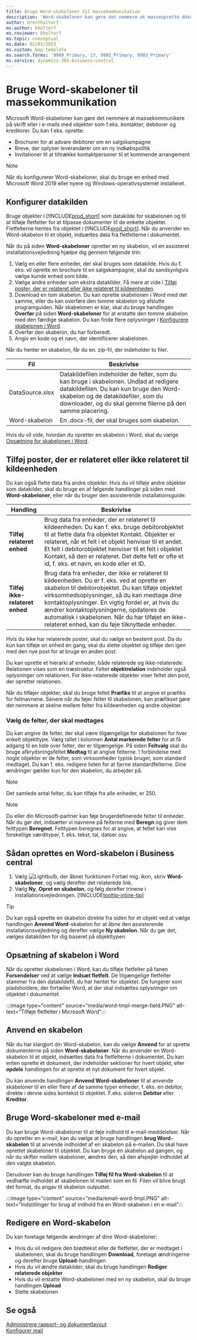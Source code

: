 ```yaml
---
title: Bruge Word-skabeloner til massekommunikation
description: 'Word-skabeloner kan gøre det nemmere at masseoprette dokumenter, der er tilpasset bestemte objekter.'
author: brentholtorf
ms.author: bholtorf
ms.reviewer: bholtorf
ms.topic: conceptual
ms.date: 02/01/2023
ms.custom: bap-template
ms.search.forms: '9989_Primary, 13, 9992_Primary, 9983_Primary'
ms.service: dynamics-365-business-central
---
```


# Bruge Word-skabeloner til massekommunikation

Microsoft Word-skabeloner kan gøre det nemmere at massekommunikere på skrift eller i e-mails med objekter som f.eks. kontakter, debitorer og kreditorer. Du kan f.eks. oprette:

* Brochurer for at advare debitorer om en salgskampagne
* Breve, der oplyser leverandører om en ny indkøbspolitik
* Invitationer til at tiltrække kontaktpersoner til et kommende arrangement

> [!NOTE]
> Når du konfigurerer Word-skabeloner, skal du bruge en enhed med Microsoft Word 2019 eller nyere og Windows-operativsystemet installeret.

## Konfigurer datakilden

Bruge objekter i [!INCLUDE[prod_short](includes/prod_short.md)] som datakilde for skabelonen og til at tilføje fletfelter for at tilpasse dokumenter til de enkelte objekter. Fletfelterne hentes fra objektet i [!INCLUDE[prod_short](includes/prod_short.md)]. Når du anvender en Word-skabelon til et objekt, indsættes data fra fletfelterne i dokumentet.

Når du på siden **Word-skabeloner** opretter en ny skabelon, vil en assisteret installationsvejledning hjælpe dig gennem følgende trin:

1. Vælg en eller flere enheder, der skal bruges som datakilde. Hvis du f. eks. vil oprette en brochure til en salgskampagne, skal du sandsynligvis vælge kunde enhed som kilde.
2. Vælge andre enheder som ekstra datakilder. Få mere at vide i [Tilføj poster, der er relateret eller ikke relateret til kildeenheden](#add-entries-that-are-related-or-unrelated-to-the-source-entity).
3. Download en tom skabelon. Du kan oprette skabelonen i Word med det samme, eller du kan overføre den tomme skabelon og afslutte programguiden. Når skabelonen er klar, skal du bruge handlingen **Overfør** på siden **Word-skabeloner** for at erstatte den tomme skabelon med den færdige skabelon. Du kan finde flere oplysninger i [Konfigurere skabelonen i Word](#set-up-the-template-in-word).
4. Overfør den skabelon, du har forberedt.
5. Angiv en kode og et navn, der identificerer skabelonen.

Når du henter en skabelon, får du en. zip-fil, der indeholder to filer.

|Fil  |Beskrivlse  |
|---------|---------|
|DataSource.xlsx     | Datakildefilen indeholder de felter, som du kan bruge i skabelonen. Undlad at redigere datakildefilen. Du kan kun bruge den Word-skabelon og de datakildefiler, som du downloader, og du skal gemme filerne på den samme placering.     |
|Word-skabelon     | En .docx-fil, der skal bruges som skabelon.        |

Hvis du vil vide, hvordan du opretter en skabelon i Word, skal du vælge [Opsætning for skabelonen i Word](#set-up-the-template-in-word).

## Tilføj poster, der er relateret eller ikke relateret til kildeenheden

Du kan også flette data fra andre objekter. Hvis du vil tilføje andre objekter som datakilder, skal du bruge en af følgende handlinger på siden med **Word-skabeloner**, eller når du bruger den assisterende installationsguide:

|Handling  |Beskrivlse  |
|---------|---------|
|**Tilføj relateret enhed**  | Brug data fra enheder, der er relateret til kildeenheden. Du kan f. eks. bruge debitorobjektet til at flette data fra objektet Kontakt. Objekter er relateret, når et felt i et objekt henviser til et andet. Et felt i debitorobjektet henviser til et felt i objektet Kontakt, så den er relateret. Det delte felt er ofte et id, f. eks. et navn, en kode eller et ID.        |
|**Tilføj ikke-relateret enhed**| Brug data fra enheder, der ikke er relateret til kildeenheden. Du er f. eks. ved at oprette en skabelon til debitorobjektet. Du kan tilføje objektet virksomhedsoplysninger, så du kan medtage dine kontaktoplysninger. En vigtig fordel er, at hvis du ændrer kontaktoplysningerne, opdateres de automatisk i skabelonen. Når du har tilføjet en ikke-relateret enhed, kan du føje tilknyttede enheder.         |

Hvis du ikke har relaterede poster, skal du vælge en bestemt post. Da du kun kan tilføje en enhed én gang, skal du slette objektet og tilføje den igen med den nye post for at bruge en anden post.

Du kan oprette et hierarki af enheder, både relaterede og ikke-relaterede. Relationen vises som en træstruktur. Feltet **objektrelation** indeholder også oplysninger om relationen. For ikke-relaterede objekter viser feltet den post, der opretter relationen.

Når du tilføjer objekter, skal du bruge feltet **Præfiks** til at angive et præfiks for feltnavnene. Senere når du føjer felter til skabelonen, kan præfikset gøre det nemmere at skelne mellem felter fra kildeenheden og andre objekter.

### Vælg de felter, der skal medtages

Du kan angive de felter, der skal være tilgængelige for skabelonen for hver enkelt objekttype. Vælg tallet i kolonnen **Antal markerede felter** for at få adgang til en liste over felter, der er tilgængelige. På siden **Feltvalg** skal du bruge afkrydsningsfeltet **Medtag** til at angive felterne. I forbindelse med nogle objekter er de felter, som virksomheder typisk bruger, som standard medtaget. Du kan f. eks. redigere listen for at fjerne standardfelterne. Dine ændringer gælder kun for den skabelon, du arbejder på.

> [!NOTE]
> Det samlede antal felter, du kan tilføje fra alle enheder, er 250.

> [!NOTE]
> Du eller din Microsoft-partner kan føje brugerdefinerede felter til enheder. Når du gør det, indsætter vi navnene på felterne med **Beregn** og giver dem felttypen **Beregnet**. Felttypen beregnes for at angive, at feltet kan vise forskellige værdityper, f. eks. tekst, tal, datoer osv.

## Sådan oprettes en Word-skabelon i Business central

1. Vælg ![Lightbulb, der åbner funktionen Fortæl mig.](media/ui-search/search_small.png "Fortæl mig, hvad du vil foretage dig") ikon, skriv **Word-skabeloner**, og vælg derefter det relaterede link.
2. Vælg **Ny**, **Opret en skabelon**, og følg derefter trinene i installationsvejledningen. [!INCLUDE[tooltip-inline-tip](includes/tooltip-inline-tip_md.md)]

> [!TIP]
> Du kan også oprette en skabelon direkte fra siden for et objekt ved at vælge handlingen **Anvend Word**-skabelon for at åbne den assisterende installationsvejledning og derefter vælge **Ny skabelon**. Når du gør det, vælges datakilden for dig baseret på objekttypen.

## Opsætning af skabelon i Word

Når du opretter skabelonen i Word, kan du tilføje fletfelter på fanen **Forsendelser** ved at vælge **Indsæt fletfelt**. De tilgængelige fletfelter stammer fra den datakildefil, du har hentet for objektet. De fungerer som pladsholdere, der fortæller Word, at der skal indsættes oplysninger om objektet i dokumentet.

:::image type="content" source="media/word-tmpl-merge-field.PNG" alt-text="Tilføje fletfelter i Microsoft Word":::

## Anvend en skabelon

Når du har klargjort din Word-skabelon, kan du vælge **Anvend** for at oprette dokumenterne på siden **Word-skabeloner**. Når du anvender en Word-skabelon til et objekt, indsættes data fra fletfelterne i dokumentet. Du kan enten oprette ét dokument, der indeholder sektioner for hvert objekt, eller **opdele** handlingen for at oprette et nyt dokument for hvert objekt.

Du kan anvende handlingen **Anvend Word-skabeloner** til at anvende skabeloner til en eller flere af de samme typer enheder, f. eks. en debitor, direkte i denne sides kontekst til objektet. F.eks. siderne **Debitor** eller **Kreditor**.

## Bruge Word-skabeloner med e-mail

Du kan bruge Word-skabeloner til at føje indhold til e-mail-meddelelser. Når du opretter en e-mail, kan du vælge at bruge handlingen **brug Word-skabelon** til at anvende indholdet af en skabelon på e-mailen. Du skal have oprettet skabeloner til objektet. Du kan bruge én skabelon ad gangen, og når du skifter mellem skabeloner, ændres den, så den afspejler indholdet af den valgte skabelon.

Derudover kan du bruge handlingen **Tilføj fil fra Word-skabelon** til at vedhæfte indholdet af skabelonen til mailen som en fil. Filen vil blive brugt det format, du angav til skabelon outputtet.

:::image type="content" source="media/email-word-tmpl.PNG" alt-text="Indstillinger for brug af indhold fra en Word-skabelon i en e-mail":::

## Redigere en Word-skabelon

Du kan foretage følgende ændringer af dine Word-skabeloner:

* Hvis du vil redigere den brødtekst eller de fletfelter, der er medtaget i skabelonen, skal du bruge handlingen **Download**, foretage ændringerne og derefter bruge **Upload**-handlingen
* Hvis du vil ændre datakilder, skal du bruge handlingen **Rediger relaterede objekter**
* Hvis du vil erstatte Word-skabelonen med en ny skabelon, skal du bruge handlingen **Upload**
* Slette skabelonen

## Se også

[Administrere rapport- og dokumentlayout](ui-manage-report-layouts.md)  
[Konfigurer mail](admin-how-setup-email.md)  
